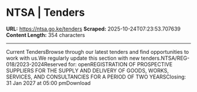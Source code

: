 # NTSA | Tenders

**URL:** https://ntsa.go.ke/tenders
**Scraped:** 2025-10-24T07:23:53.707639
**Content Length:** 354 characters

---

Current TendersBrowse through our latest tenders and find opportunities to work with us.We regularly update this section with new tenders.NTSA/REG-018/2023-2024Reserved for: openREGISTRATION OF PROSPECTIVE SUPPLIERS FOR THE SUPPLY AND DELIVERY OF GOODS, WORKS, SERVICES, AND CONSULTANCIES FOR A PERIOD OF TWO YEARSClosing: 31 Jan 2027 at 05:00 pmDownload